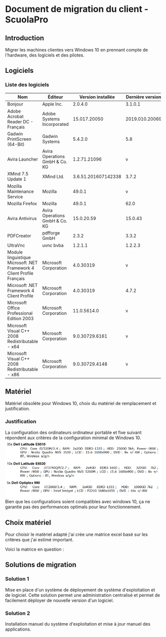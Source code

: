 # Document de migration du client - ScuolaPro

## Introduction

Migrer les machines clientes vers Windows 10 en prennant compte de l'hardware, des logiciels et des pilotes.

## Logiciels

### Liste des logiciels

|Nom|Éditeur|Version installée|Dernière version|
|---|-------|-----------------|----------------|
|Bonjour|Apple Inc.|2.0.4.0|3.1.0.1|
|Adobe Acrobat Reader DC - Français|Adobe Systems Incorporated|15.017.20050|2019.010.20069|
|Gadwin PrintScreen (64-Bit)|Gadwin Systems|5.4.2.0|5.8|
|Avira Launcher|Avira Operations GmbH & Co. KG|1.2.71.21096|v|
|XMind 7.5 Update 1|XMind Ltd.|3.6.51.201607142338|3.7.2|
|Mozilla Maintenance Service|Mozilla|49.0.1|v|
|Mozilla Firefox|Mozilla|49.0.1|62.0|
|Avira Antivirus|Avira Operations GmbH & Co. KG|15.0.20.59|15.0.43|
|PDFCreator|pdfforge GmbH|2.3.2|3.3.2|
|UltraVnc|uvnc bvba|1.2.1.1|1.2.2.3|
|Module linguistique Microsoft .NET Framework 4 Client Profile Français|Microsoft Corporation|4.0.30319|v|
|Microsoft .NET Framework 4 Client Profile|Microsoft Corporation|4.0.30319|4.7.2|
|Microsoft Office Professional Edition 2003|Microsoft Corporation|11.0.5614.0|v|
|Microsoft Visual C++ 2008 Redistributable - x64|Microsoft Corporation|9.0.30729.6161|v|
|Microsoft Visual C++ 2008 Redistributable - x86|Microsoft Corporation|9.0.30729.4148|v|

## Matériel

Matériel obsolète pour Windows 10, choix du matériel de remplacement et justification.

### Justification
La configuration des ordinateurs ordinateur portable et fixe suivant répondent aux critères de la configuration minimal de Windows 10.
![](./Images/Dell.png)
Bien que les configurations soient compatibles avec windows 10, ça ne garantie pas des performances optimals pour leur fonctionnement.

## Choix matériel

Pour choisir le matériel adapté j'ai crée une matrice excel basé sur les critères que j'ai estimé important.

Voici la matrice en question :
![]()


## Solutions de migration

### Solution 1

Mise en place d'un système de déployement de système d'exploitation et de logiciel. Cette solution permet une administration centralisé et permet de facilement déployer de nouvelle version d'un logiciel.

### Solution 2

Installation manuel du système d'exploitation et mise à jour manuel des applications.
